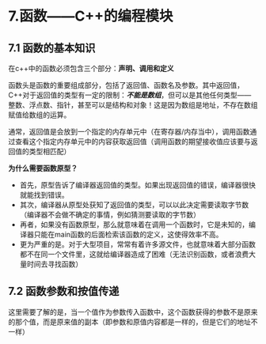 # 7.函数——C++的编程模块

## 7.1 函数的基本知识

在c++中的函数必须包含三个部分：**声明、调用和定义**

函数头是函数的重要组成部分，包括了返回值、函数名及参数。其中返回值，C++对于返回值的类型有一定的限制：***不能是数组***，但可以是其他任何类型——整数、浮点数、指针，甚至可以是结构和对象！这是因为数组是地址，不存在数组赋值给数组的运算。

通常，返回值是会放到一个指定的内存单元中（在寄存器/内存当中），调用函数通过查看这个指定内存单元中的内容获取返回值（调用函数的期望接收值应该要与返回值的类型相匹配）

**为什么需要函数原型？**

- 首先，原型告诉了编译器返回值的类型。如果出现返回值的错误，编译器很快就能找到错误。
- 其次，编译器从原型处获知了返回值的类型，可以以此决定需要读取字节数（编译器不会做不确定的事情，例如猜测要读取的字节数）
- 再者，如果没有函数原型，那么就意味着在调用一个函数时，它是未知的，编译器只能在main函数的后面检索该函数的定义，这使得效率不高。
- 更为严重的是。对于大型项目，常常有着许多源文件，也就意味着大部分函数都不在同一个文件里，这就给编译器造成了困难（无法识别函数，或者浪费大量时间去寻找函数）

## 7.2 函数参数和按值传递

这里需要了解的是，当一个值作为参数传入函数中，这个函数获得的参数不是原来的那个值，而是原来值的副本（即参数和原值内容都是一样的，但是它们的地址不一样）
